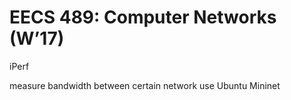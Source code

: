 # EECS 489: Computer Networks (W’17)

iPerf

measure bandwidth between certain network
use Ubuntu Mininet
